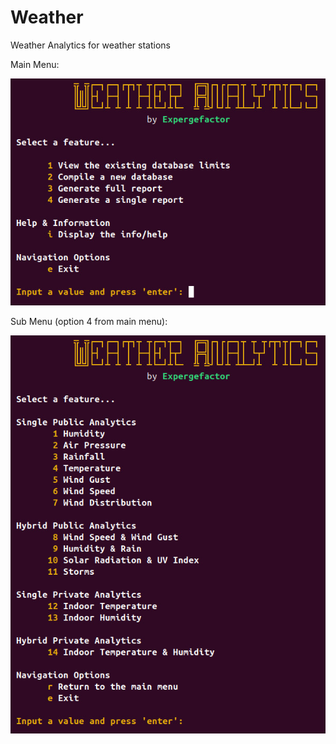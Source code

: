 # Weather
Weather Analytics for weather stations

Main Menu:

![menu](https://github.com/Expergefactor/Weather/blob/main/helpers/img/menu.jpg)

Sub Menu (option 4 from main menu):

![menu2](https://github.com/Expergefactor/Weather/blob/main/helpers/img/menu2.jpg)
